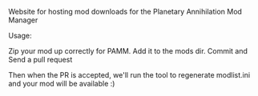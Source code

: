 Website for hosting mod downloads for the Planetary Annihilation Mod Manager

Usage:

Zip your mod up correctly for PAMM.
Add it to the mods dir.
Commit and Send a pull request

Then when the PR is accepted, we'll run the tool to regenerate modlist.ini and your mod will be available :)